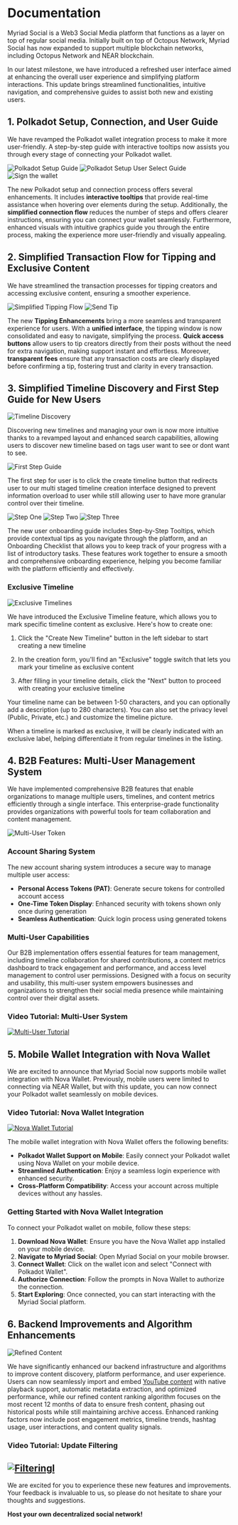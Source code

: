 # Documentation

Myriad Social is a Web3 Social Media platform that functions as a layer on top of regular social media. Initially built on top of Octopus Network, Myriad Social has now expanded to support multiple blockchain networks, including Octopus Network and NEAR blockchain.

In our latest milestone, we have introduced a refreshed user interface aimed at enhancing the overall user experience and simplifying platform interactions. This update brings streamlined functionalities, intuitive navigation, and comprehensive guides to assist both new and existing users.

## 1. Polkadot Setup, Connection, and User Guide

We have revamped the Polkadot wallet integration process to make it more user-friendly. A step-by-step guide with interactive tooltips now assists you through every stage of connecting your Polkadot wallet.

![Polkadot Setup Guide](./select-wallet.png)
![Polkadot Setup User Select Guide](./select-user.png)
![Sign the wallet](./wallet-sign-in.png)

The new Polkadot setup and connection process offers several enhancements. It includes **interactive tooltips** that provide real-time assistance when hovering over elements during the setup. Additionally, the **simplified connection flow** reduces the number of steps and offers clearer instructions, ensuring you can connect your wallet seamlessly. Furthermore, enhanced visuals with intuitive graphics guide you through the entire process, making the experience more user-friendly and visually appealing.

## 2. Simplified Transaction Flow for Tipping and Exclusive Content

We have streamlined the transaction processes for tipping creators and accessing exclusive content, ensuring a smoother experience.

![Simplified Tipping Flow](./step-send-tip.png)
![Send Tip](./send-tip-myriar.png)

The new **Tipping Enhancements** bring a more seamless and transparent experience for users. With a **unified interface**, the tipping window is now consolidated and easy to navigate, simplifying the process. **Quick access buttons** allow users to tip creators directly from their posts without the need for extra navigation, making support instant and effortless. Moreover, **transparent fees** ensure that any transaction costs are clearly displayed before confirming a tip, fostering trust and clarity in every transaction.

## 3. Simplified Timeline Discovery and First Step Guide for New Users

![Timeline Discovery](./timeline-discovery.png)

Discovering new timelines and managing your own is now more intuitive thanks to a revamped layout and enhanced search capabilities, allowing users to discover new timeline based on tags user want to see or dont want to see.

![First Step Guide](./step-create-timeline.png)

The first step for user is to click the create timeline button that redirects user to our multi staged timeline creation interface designed to prevent information overload to user while still allowing user to have more granular control over their timeline.

![Step One](./timeline-creation-1.png)
![Step Two](./timeline-creation-2.png)
![Step Three](./create-timeline-3.png)

The new user onboarding guide includes Step-by-Step Tooltips, which provide contextual tips as you navigate through the platform, and an Onboarding Checklist that allows you to keep track of your progress with a list of introductory tasks. These features work together to ensure a smooth and comprehensive onboarding experience, helping you become familiar with the platform efficiently and effectively.

### Exclusive Timeline

![Exclusive Timelines](./create-exclusive-timeline.png)

We have introduced the Exclusive Timeline feature, which allows you to mark specific timeline content as exclusive. Here's how to create one:

1. Click the "Create New Timeline" button in the left sidebar to start creating a new timeline

2. In the creation form, you'll find an "Exclusive" toggle switch that lets you mark your timeline as exclusive content

3. After filling in your timeline details, click the "Next" button to proceed with creating your exclusive timeline

Your timeline name can be between 1-50 characters, and you can optionally add a description (up to 280 characters). You can also set the privacy level (Public, Private, etc.) and customize the timeline picture.

When a timeline is marked as exclusive, it will be clearly indicated with an exclusive label, helping differentiate it from regular timelines in the listing.

## 4. B2B Features: Multi-User Management System

We have implemented comprehensive B2B features that enable organizations to manage multiple users, timelines, and content metrics efficiently through a single interface. This enterprise-grade functionality provides organizations with powerful tools for team collaboration and content management.

![Multi-User Token](./multi-user.png)

### Account Sharing System

The new account sharing system introduces a secure way to manage multiple user access:

- **Personal Access Tokens (PAT)**: Generate secure tokens for controlled account access
- **One-Time Token Display**: Enhanced security with tokens shown only once during generation
- **Seamless Authentication**: Quick login process using generated tokens

### Multi-User Capabilities

Our B2B implementation offers essential features for team management, including timeline collaboration for shared contributions, a content metrics dashboard to track engagement and performance, and access level management to control user permissions. Designed with a focus on security and usability, this multi-user system empowers businesses and organizations to strengthen their social media presence while maintaining control over their digital assets.

### Video Tutorial: Multi-User System

[![Multi-User Tutorial](https://img.youtube.com/vi/-cf-RXFiCdM/0.jpg)](https://www.youtube.com/watch?v=-cf-RXFiCdM)

## 5. Mobile Wallet Integration with Nova Wallet

We are excited to announce that Myriad Social now supports mobile wallet integration with Nova Wallet. Previously, mobile users were limited to connecting via NEAR Wallet, but with this update, you can now connect your Polkadot wallet seamlessly on mobile devices.

### Video Tutorial: Nova Wallet Integration
[![Nova Wallet Tutorial](https://img.youtube.com/vi/6PtEhR9-K50/0.jpg)](https://www.youtube.com/watch?v=6PtEhR9-K50)

The mobile wallet integration with Nova Wallet offers the following benefits:

- **Polkadot Wallet Support on Mobile**: Easily connect your Polkadot wallet using Nova Wallet on your mobile device.
- **Streamlined Authentication**: Enjoy a seamless login experience with enhanced security.
- **Cross-Platform Compatibility**: Access your account across multiple devices without any hassles.

### Getting Started with Nova Wallet Integration

To connect your Polkadot wallet on mobile, follow these steps:

1. **Download Nova Wallet**: Ensure you have the Nova Wallet app installed on your mobile device.
2. **Navigate to Myriad Social**: Open Myriad Social on your mobile browser.
3. **Connect Wallet**: Click on the wallet icon and select "Connect with Polkadot Wallet".
4. **Authorize Connection**: Follow the prompts in Nova Wallet to authorize the connection.
5. **Start Exploring**: Once connected, you can start interacting with the Myriad Social platform.

## 6. Backend Improvements and Algorithm Enhancements

![Refined Content](./Filtering%20cut%20off12.png)

We have significantly enhanced our backend infrastructure and algorithms to improve content discovery, platform performance, and user experience. Users can now seamlessly import and embed [YouTube content](https://github.com/myriadsocial/myriad-api/pull/976) with native playback support, automatic metadata extraction, and optimized performance, while our refined content ranking algorithm focuses on the most recent 12 months of data to ensure fresh content, phasing out historical posts while still maintaining archive access. Enhanced ranking factors now include post engagement metrics, timeline trends, hashtag usage, user interactions, and content quality signals.

### Video Tutorial: Update Filtering

## [![Filteringl](https://img.youtube.com/vi/D0Km7_Buclo/0.jpg)](https://www.youtube.com/watch?v=D0Km7_Buclo)

We are excited for you to experience these new features and improvements. Your feedback is invaluable to us, so please do not hesitate to share your thoughts and suggestions.

**Host your own decentralized social network!**
